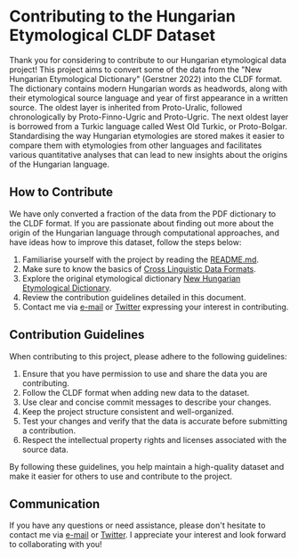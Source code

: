 # Contributing to the Hungarian Etymological CLDF Dataset

Thank you for considering to contribute to our Hungarian etymological data project! This project aims to convert some of the data from the "New Hungarian Etymological Dictionary" (Gerstner 2022) into the CLDF format. The dictionary contains modern Hungarian words as headwords, along with their etymological source language and year of first appearance in a written source. The oldest layer is inherited from Proto-Uralic, followed chronologically by Proto-Finno-Ugric and Proto-Ugric. The next oldest layer is borrowed from a Turkic language called West Old Turkic, or Proto-Bolgar. Standardising the way Hungarian etymologies are stored makes it easier to compare them with etymologies from other languages and facilitates various quantitative analyses that can lead to new insights about the origins of the Hungarian language.

## How to Contribute

We have only converted a fraction of the data from the PDF dictionary to the CLDF format. If you are passionate about finding out more about the origin of the Hungarian language through computational approaches, and have ideas how to improve this dataset, follow the steps below:

1. Familiarise yourself with the project by reading the [README.md](https://github.com/martino-vic/gerstnerhungarian/blob/main/README.md).
2. Make sure to know the basics of [Cross Linguistic Data Formats](https://cldf.clld.org/).
3. Explore the original etymological dictionary [New Hungarian Etymological Dictionary](https://uesz.nytud.hu/index.html).
4. Review the contribution guidelines detailed in this document.
5. Contact me via [e-mail](mailto:viktor_martinovic@$removethis$eva.mpg.de) or [Twitter](https://twitter.com/martino_vik) expressing your interest in contributing.

## Contribution Guidelines

When contributing to this project, please adhere to the following guidelines:

1. Ensure that you have permission to use and share the data you are contributing.
2. Follow the CLDF format when adding new data to the dataset.
3. Use clear and concise commit messages to describe your changes.
4. Keep the project structure consistent and well-organized.
5. Test your changes and verify that the data is accurate before submitting a contribution.
6. Respect the intellectual property rights and licenses associated with the source data.

By following these guidelines, you help maintain a high-quality dataset and make it easier for others to use and contribute to the project.

## Communication

If you have any questions or need assistance, please don't hesitate to contact me via [e-mail](mailto:viktor_martinovic@$removethis$eva.mpg.de) or [Twitter](https://twitter.com/martino_vik). I appreciate your interest and look forward to collaborating with you!


